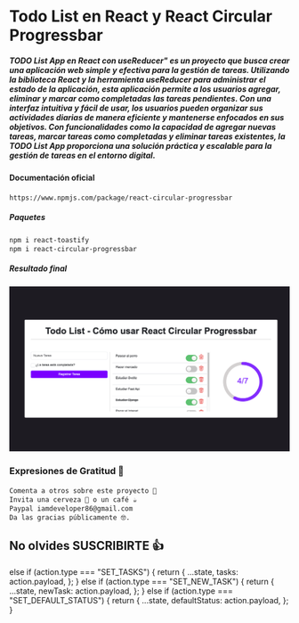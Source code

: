 # Todo List en React y React Circular Progressbar

##### TODO List App en React con useReducer" es un proyecto que busca crear una aplicación web simple y efectiva para la gestión de tareas. Utilizando la biblioteca React y la herramienta useReducer para administrar el estado de la aplicación, esta aplicación permite a los usuarios agregar, eliminar y marcar como completadas las tareas pendientes. Con una interfaz intuitiva y fácil de usar, los usuarios pueden organizar sus actividades diarias de manera eficiente y mantenerse enfocados en sus objetivos. Con funcionalidades como la capacidad de agregar nuevas tareas, marcar tareas como completadas y eliminar tareas existentes, la TODO List App proporciona una solución práctica y escalable para la gestión de tareas en el entorno digital.

#### Documentación oficial

    https://www.npmjs.com/package/react-circular-progressbar

##### Paquetes

    npm i react-toastify
    npm i react-circular-progressbar

##### Resultado final

![](https://raw.githubusercontent.com/urian121/imagenes-proyectos-github/master/React-Circular-Progressbar.png)

### Expresiones de Gratitud 🎁

    Comenta a otros sobre este proyecto 📢
    Invita una cerveza 🍺 o un café ☕
    Paypal iamdeveloper86@gmail.com
    Da las gracias públicamente 🤓.

## No olvides SUSCRIBIRTE 👍

else if (action.type === "SET_TASKS") {
return {
...state,
tasks: action.payload,
};
} else if (action.type === "SET_NEW_TASK") {
return {
...state,
newTask: action.payload,
};
} else if (action.type === "SET_DEFAULT_STATUS") {
return {
...state,
defaultStatus: action.payload,
};
}
